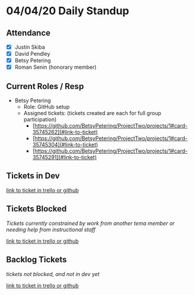 # 04/04/20 Daily Standup

## Attendance

- [x] Justin Skiba
- [x] David Pendley
- [x] Betsy Petering
- [x] Roman Senin (honorary member)

## Current Roles / Resp

- Betsy Petering
  - Role: GitHub setup
  - Assigned tickets: (tickets created are each for full group participation)
    - [https://github.com/BetsyPetering/ProjectTwo/projects/1#card-35745262](#link-to-ticket)
    - [https://github.com/BetsyPetering/ProjectTwo/projects/1#card-35745304](#link-to-ticket)
    - [https://github.com/BetsyPetering/ProjectTwo/projects/1#card-35745291](#link-to-ticket)
    

## Tickets in Dev

[link to ticket in trello or github](#link-to-ticket)

## Tickets Blocked

_Tickets currently constrained by work from another tema member or needing help from instructional staff_

[link to ticket in trello or github](#link-to-ticket)

## Backlog Tickets

_tickets not blocked, and not in dev yet_

[link to ticket in trello or github](#link-to-ticket)
